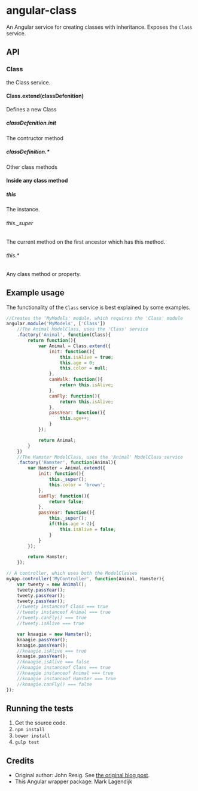 # angular-class
An Angular service for creating classes with inheritance. Exposes the `Class` service.

## API
### Class
the Class service.

#### Class.extend(classDefenition)
Defines a new Class

##### classDefenition.init
The contructor method

##### classDefinition.*
Other class methods

#### Inside any class method
##### this
The instance.

###### this._super
The current method on the first ancestor which has this method.

###### this.*
Any class method or property.

## Example usage
The functionality of the `Class` service is best explained by some examples.
``` javascript
//Creates the 'MyModels' module, which requires the 'Class' module
angular.module('MyModels', ['Class'])
	//The Animal ModelClass, uses the 'Class' service
	.factory('Animal', function(Class){
		return function(){
		 	var Animal = Class.extend({
				init: function(){
					this.isAlive = true;
					this.age = 0;
					this.color = null;
				},
				canWalk: function(){
					return this.isAlive;
				},
				canFly: function(){
					return this.isAlive;
				},
				passYear: function(){
					this.age++;
				}
			});

			return Animal;
		}
	})
	//The Hamster ModelClass, uses the 'Animal' ModelClass service
	.factory('Hamster', function(Animal){
		var Hamster = Animal.extend({
			init: function(){
				this._super();
				this.color = 'brown';
			},
			canFly: function(){
				return false;
			},
			passYear: function(){
				this._super();
				if(this.age > 2){
					this.isAlive = false;
				}
			}
		});

		return Hamster;
	});

// A controller, which uses both the ModelClasses
myApp.controller('MyController', function(Animal, Hamster){
	var tweety = new Animal();
	tweety.passYear();
	tweety.passYear();
	tweety.passYear();
	//tweety instanceof Class === true
	//tweety instanceof Animal === true
	//tweety.canFly() === true
	//tweety.isAlive === true

	var knaagie = new Hamster();
	knaagie.passYear();
	knaagie.passYear();
	//knaagie.isAlive === true
	knaagie.passYear();
	//knaagie.isAlive === false
	//knaagie instanceof Class === true
    //knaagie instanceof Animal === true
    //knaagie instanceof Hamster === true
    //knaagie.canFly() === false
});
```

## Running the tests
1. Get the source code.
2. `npm install`
3. `bower install`
4. `gulp test`

## Credits
- Original author: John Resig. See [the original blog post](http://ejohn.org/blog/simple-javascript-inheritance/).
- This Angular wrapper package: Mark Lagendijk

